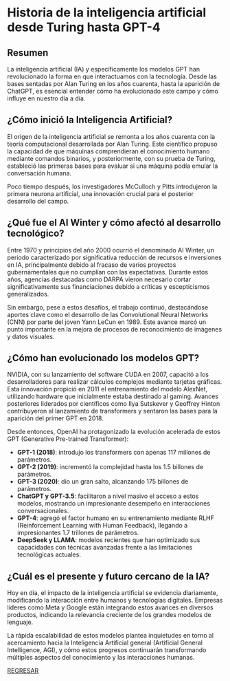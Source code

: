 # Historia de la inteligencia artificial desde Turing hasta GPT-4

## Resumen

La inteligencia artificial (IA) y específicamente los modelos GPT han revolucionado la forma en que interactuamos con la tecnología. Desde las bases sentadas por Alan Turing en los años cuarenta, hasta la aparición de ChatGPT, es esencial entender cómo ha evolucionado este campo y cómo influye en nuestro día a día.

## ¿Cómo inició la Inteligencia Artificial?

El origen de la inteligencia artificial se remonta a los años cuarenta con la teoría computacional desarrollada por Alan Turing. Este científico propuso la capacidad de que máquinas comprendieran el conocimiento humano mediante comandos binarios, y posteriormente, con su prueba de Turing, estableció las primeras bases para evaluar si una máquina podía emular la conversación humana.

Poco tiempo después, los investigadores McCulloch y Pitts introdujeron la primera neurona artificial, una innovación crucial para el posterior desarrollo del campo.

## ¿Qué fue el AI Winter y cómo afectó al desarrollo tecnológico?

Entre 1970 y principios del año 2000 ocurrió el denominado AI Winter, un periodo caracterizado por significativa reducción de recursos e inversiones en IA, principalmente debido al fracaso de varios proyectos gubernamentales que no cumplían con las expectativas. Durante estos años, agencias destacadas como DARPA vieron necesario cortar significativamente sus financiaciones debido a críticas y escepticismos generalizados.

Sin embargo, pese a estos desafíos, el trabajo continuó, destacándose aportes clave como el desarrollo de las Convolutional Neural Networks (CNN) por parte del joven Yann LeCun en 1989. Este avance marcó un punto importante en la mejora de procesos de reconocimiento de imágenes y datos visuales.

## ¿Cómo han evolucionado los modelos GPT?

NVIDIA, con su lanzamiento del software CUDA en 2007, capacitó a los desarrolladores para realizar cálculos complejos mediante tarjetas gráficas. Esta innovación propició en 2011 el entrenamiento del modelo AlexNet, utilizando hardware que inicialmente estaba destinado al gaming. Avances posteriores liderados por científicos como Ilya Sutskever y Geoffrey Hinton contribuyeron al lanzamiento de transformers y sentaron las bases para la aparición del primer GPT en 2018.

Desde entonces, OpenAI ha protagonizado la evolución acelerada de estos  GPT (Generative Pre-trained Transformer):

* **GPT-1 (2018)**: introdujo los transformers con apenas 117 millones de parámetros.
* **GPT-2 (2019)**: incrementó la complejidad hasta los 1.5 billones de parámetros.
* **GPT-3 (2020)**: dio un gran salto, alcanzando 175 billones de parámetros.
* **ChatGPT y GPT-3.5**: facilitaron a nivel masivo el acceso a estos modelos, mostrando un impresionante desempeño en interacciones conversacionales.
* **GPT-4**: agregó el factor humano en su entrenamiento mediante RLHF (Reinforcement Learning with Human Feedback), llegando a impresionantes 1.7 trillones de parámetros.
* **DeepSeek y LLAMA**: modelos recientes que han optimizado sus capacidades con técnicas avanzadas frente a las limitaciones tecnológicas actuales.

## ¿Cuál es el presente y futuro cercano de la IA?

Hoy en día, el impacto de la inteligencia artificial se evidencia diariamente, modificando la interacción entre humanos y tecnologías digitales. Empresas líderes como Meta y Google están integrando estos avances en diversos productos, indicando la relevancia creciente de los grandes modelos de lenguaje.

La rápida escalabilidad de estos modelos plantea inquietudes en torno al acercamiento hacia la Inteligencia Artificial general (Artificial General Intelligence, AGI), y cómo estos progresos continuarán transformando múltiples aspectos del conocimiento y las interacciones humanas.

[REGRESAR](../01_Fundamentos_de_los_LLMs/Intro.md)